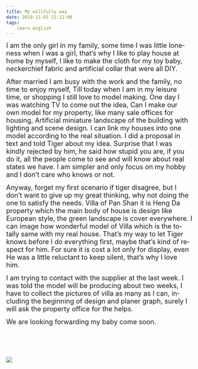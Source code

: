 ```yaml
---
title: My willfully way
date: 2019-11-03 21:11:00
tags:
    learn english
---
```

<p .="margin:0cm;margin-bottom:.0001pt;text-align:justify;text-justify:
inter-ideograph;line-height:23.0pt;background:white"><span .="tran"><span lang="EN-US" .="font-family: Calibri, sans-serif; color: rgb(102, 102, 102); background-image: initial; background-position: initial; background-size: initial; background-repeat: initial; background-attachment: initial; background-origin: initial; background-clip: initial;"><font size="4">I am the only girl in my family, some time I
was little loneness when I was a girl, that&#x2019;s why I like to play house at home
by myself, I like to make the cloth for my toy baby, neckerchief fabric and
artificial collar that were all DIY.</font></span></span></p>

<p .="margin:0cm;margin-bottom:.0001pt;text-align:justify;text-justify:
inter-ideograph;line-height:23.0pt;background:white"><span .="tran"><span lang="EN-US" .="font-family: Calibri, sans-serif; color: rgb(102, 102, 102); background-image: initial; background-position: initial; background-size: initial; background-repeat: initial; background-attachment: initial; background-origin: initial; background-clip: initial;"><font size="4">After married I am busy with the work and the
family, no time to enjoy myself, Till today when I am in my leisure time, or
shopping I still love to model making. One day I was watching TV to come out the
idea, Can I make our own model for my property, like many sale offices for
housing, Artificial miniature landscape of the building with lighting and scene
design. I can link my houses into one model according to the real situation. I
did a proposal in text and told Tiger about my idea. Surprise that I was kindly
rejected by him, he said how stupid you are, if you do it, all the people come
to see and will know about real states we have. I am simpler and only focus on
my hobby and I don&#x2019;t care who knows or not.</font></span></span></p>

<p .="margin:0cm;margin-bottom:.0001pt;text-align:justify;text-justify:
inter-ideograph;line-height:23.0pt;background:white"><span .="tran"><span lang="EN-US" .="font-family: Calibri, sans-serif; color: rgb(102, 102, 102); background-image: initial; background-position: initial; background-size: initial; background-repeat: initial; background-attachment: initial; background-origin: initial; background-clip: initial;"><font size="4">Anyway, forget my first scenario if tiger disagree,
but I don&#x2019;t want to give up my great thinking, why not doing the one to satisfy
the needs. Villa of Pan Shan it is Heng Da property which the main body of
house is design like European style, the green landscape is cover everywhere. I
can image how wonderful model of Villa which is the totally same with my real
house. That&#x2019;s my way to let Tiger knows before I do everything first, maybe
that&#x2019;s kind of respect for him. For sure it is cost a lot only for display,
even He was a little reluctant to keep silent, that&#x2019;s why I love him. </font></span></span></p>

<p .="margin:0cm;margin-bottom:.0001pt;text-align:justify;text-justify:
inter-ideograph;line-height:23.0pt;background:white"><span .="tran"><span lang="EN-US" .="font-family: Calibri, sans-serif; color: rgb(102, 102, 102); background-image: initial; background-position: initial; background-size: initial; background-repeat: initial; background-attachment: initial; background-origin: initial; background-clip: initial;"><font size="4">I am trying to contact with the supplier at the
last week. I was told the model will be producing about two weeks, I have to collect
the pictures of villa as many as I can, including the beginning of design and
planer graph, surely I will ask the property office for the helps.</font></span></span></p>

<p .="margin:0cm;margin-bottom:.0001pt;text-align:justify;text-justify:
inter-ideograph;line-height:23.0pt;background:white"><span .="tran"><span lang="EN-US" .="font-family: Calibri, sans-serif; color: rgb(102, 102, 102); background-image: initial; background-position: initial; background-size: initial; background-repeat: initial; background-attachment: initial; background-origin: initial; background-clip: initial;"><font size="4">We are looking forwarding my baby come soon.</font></span></span></p><p .="margin:0cm;margin-bottom:.0001pt;text-align:justify;text-justify:
inter-ideograph;line-height:23.0pt;background:white"><span .="tran"><span lang="EN-US" .="font-family: Calibri, sans-serif; color: rgb(102, 102, 102); background-image: initial; background-position: initial; background-size: initial; background-repeat: initial; background-attachment: initial; background-origin: initial; background-clip: initial;"><font size="4"><br></font></span></span></p>

<p .="margin:0cm;margin-bottom:.0001pt;text-align:justify;text-justify:
inter-ideograph;line-height:23.0pt;background:white"><span .="tran"><span lang="EN-US" .="font-family: Calibri, sans-serif; color: rgb(102, 102, 102); background-image: initial; background-position: initial; background-size: initial; background-repeat: initial; background-attachment: initial; background-origin: initial; background-clip: initial;"><font size="4">&#xA0;</font></span></span></p><div class="uchome-message-pic"><img src="data/attachment/album/201909/16/142833zs4hlx4zvzvhrxur.jpg"><p></p></div>